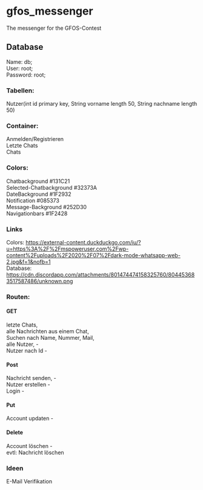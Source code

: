 # gfos_messenger
The messenger for the GFOS-Contest

## Database
Name: db; <br />
User: root; <br />
Password: root; <br />

### Tabellen:      
Nutzer(int id primary key, String vorname length 50, String nachname length 50)

### Container: 
Anmelden/Registrieren <br />
Letzte Chats <br />
Chats <br />

### Colors:
Chatbackground #131C21 <br />
Selected-Chatbackground #32373A <br />
DateBackground #1F2932 <br />
Notification #085373 <br />
Message-Background #252D30 <br />
Navigationbars #1F2428 <br />

### Links
Colors: https://external-content.duckduckgo.com/iu/?u=https%3A%2F%2Fmspoweruser.com%2Fwp-content%2Fuploads%2F2020%2F07%2Fdark-mode-whatsapp-web-2.jpg&f=1&nofb=1 <br />
Database: https://cdn.discordapp.com/attachments/801474474158325760/804453683517587486/unknown.png

### Routen: 
#### GET
letzte Chats, <br />
alle Nachrichten aus einem Chat,<br />
Suchen nach Name, Nummer, Mail, <br />
alle Nutzer, - <br />
Nutzer nach Id - <br />

#### Post
Nachricht senden, -<br />
Nutzer erstellen - <br />
Login - <br />

#### Put
Account updaten - <br />

#### Delete
Account löschen - <br />
evtl: Nachricht löschen <br />


### Ideen
E-Mail Verifikation
 
